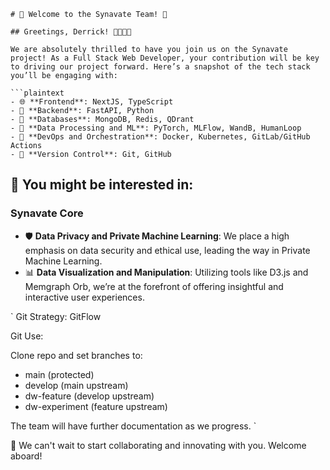 ```
# 🎉 Welcome to the Synavate Team! 🌟

## Greetings, Derrick! 👩‍💻👨‍💻

We are absolutely thrilled to have you join us on the Synavate project! As a Full Stack Web Developer, your contribution will be key to driving our project forward. Here’s a snapshot of the tech stack you’ll be engaging with:

```plaintext
- 🌐 **Frontend**: NextJS, TypeScript
- 🔧 **Backend**: FastAPI, Python
- 💾 **Databases**: MongoDB, Redis, QDrant
- 🤖 **Data Processing and ML**: PyTorch, MLFlow, WandB, HumanLoop
- 🚀 **DevOps and Orchestration**: Docker, Kubernetes, GitLab/GitHub Actions
- 🔀 **Version Control**: Git, GitHub
```

## 👾 You might be interested in:
### Synavate Core
- 🛡️ **Data Privacy and Private Machine Learning**: We place a high emphasis on data security and ethical use, leading the way in Private Machine Learning.
- 📊 **Data Visualization and Manipulation**: Utilizing tools like D3.js and Memgraph Orb, we’re at the forefront of offering insightful and interactive user experiences.

`
Git Strategy: GitFlow

Git Use:

Clone repo and set branches to:
- main (protected)
- develop (main upstream)
- dw-feature (develop upstream)
- dw-experiment (feature upstream)

The team will have further documentation as we progress.
`

🙌 We can't wait to start collaborating and innovating with you. Welcome aboard!
```